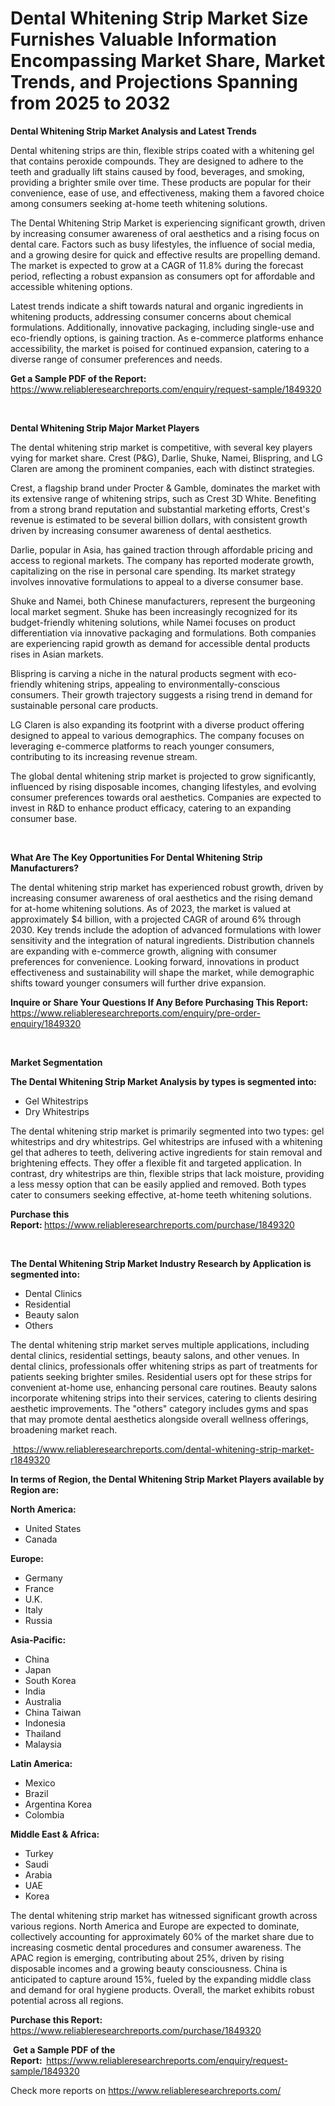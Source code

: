 <p><h1>Dental Whitening Strip Market Size Furnishes Valuable Information Encompassing Market Share, Market Trends, and Projections Spanning from 2025 to 2032</h1></p><p><strong>Dental Whitening Strip Market Analysis and Latest Trends</strong></p>
<p><p>Dental whitening strips are thin, flexible strips coated with a whitening gel that contains peroxide compounds. They are designed to adhere to the teeth and gradually lift stains caused by food, beverages, and smoking, providing a brighter smile over time. These products are popular for their convenience, ease of use, and effectiveness, making them a favored choice among consumers seeking at-home teeth whitening solutions.</p><p>The Dental Whitening Strip Market is experiencing significant growth, driven by increasing consumer awareness of oral aesthetics and a rising focus on dental care. Factors such as busy lifestyles, the influence of social media, and a growing desire for quick and effective results are propelling demand. The market is expected to grow at a CAGR of 11.8% during the forecast period, reflecting a robust expansion as consumers opt for affordable and accessible whitening options.</p><p>Latest trends indicate a shift towards natural and organic ingredients in whitening products, addressing consumer concerns about chemical formulations. Additionally, innovative packaging, including single-use and eco-friendly options, is gaining traction. As e-commerce platforms enhance accessibility, the market is poised for continued expansion, catering to a diverse range of consumer preferences and needs.</p></p>
<p><strong>Get a Sample PDF of the Report:&nbsp;</strong> <a href="https://www.reliableresearchreports.com/enquiry/request-sample/1849320?utm_campaign=3253&utm_medium=2&utm_source=Github&utm_content=ia&utm_term=05042025&utm_id=dental-whitening-strip">https://www.reliableresearchreports.com/enquiry/request-sample/1849320</a></p>
<p>&nbsp;</p>
<p><strong>Dental Whitening Strip Major Market Players</strong></p>
<p><p>The dental whitening strip market is competitive, with several key players vying for market share. Crest (P&G), Darlie, Shuke, Namei, Blispring, and LG Claren are among the prominent companies, each with distinct strategies.</p><p>Crest, a flagship brand under Procter & Gamble, dominates the market with its extensive range of whitening strips, such as Crest 3D White. Benefiting from a strong brand reputation and substantial marketing efforts, Crest's revenue is estimated to be several billion dollars, with consistent growth driven by increasing consumer awareness of dental aesthetics.</p><p>Darlie, popular in Asia, has gained traction through affordable pricing and access to regional markets. The company has reported moderate growth, capitalizing on the rise in personal care spending. Its market strategy involves innovative formulations to appeal to a diverse consumer base.</p><p>Shuke and Namei, both Chinese manufacturers, represent the burgeoning local market segment. Shuke has been increasingly recognized for its budget-friendly whitening solutions, while Namei focuses on product differentiation via innovative packaging and formulations. Both companies are experiencing rapid growth as demand for accessible dental products rises in Asian markets.</p><p>Blispring is carving a niche in the natural products segment with eco-friendly whitening strips, appealing to environmentally-conscious consumers. Their growth trajectory suggests a rising trend in demand for sustainable personal care products.</p><p>LG Claren is also expanding its footprint with a diverse product offering designed to appeal to various demographics. The company focuses on leveraging e-commerce platforms to reach younger consumers, contributing to its increasing revenue stream.</p><p>The global dental whitening strip market is projected to grow significantly, influenced by rising disposable incomes, changing lifestyles, and evolving consumer preferences towards oral aesthetics. Companies are expected to invest in R&D to enhance product efficacy, catering to an expanding consumer base.</p></p>
<p>&nbsp;</p>
<p><strong>What Are The Key Opportunities For Dental Whitening Strip Manufacturers?</strong></p>
<p><p>The dental whitening strip market has experienced robust growth, driven by increasing consumer awareness of oral aesthetics and the rising demand for at-home whitening solutions. As of 2023, the market is valued at approximately $4 billion, with a projected CAGR of around 6% through 2030. Key trends include the adoption of advanced formulations with lower sensitivity and the integration of natural ingredients. Distribution channels are expanding with e-commerce growth, aligning with consumer preferences for convenience. Looking forward, innovations in product effectiveness and sustainability will shape the market, while demographic shifts toward younger consumers will further drive expansion.</p></p>
<p><strong>Inquire or Share Your Questions If Any Before Purchasing This Report:</strong> <a href="https://www.reliableresearchreports.com/enquiry/pre-order-enquiry/1849320?utm_campaign=3253&utm_medium=2&utm_source=Github&utm_content=ia&utm_term=05042025&utm_id=dental-whitening-strip">https://www.reliableresearchreports.com/enquiry/pre-order-enquiry/1849320</a></p>
<p>&nbsp;</p>
<p><strong>Market Segmentation</strong></p>
<p><strong>The Dental Whitening Strip Market Analysis by types is segmented into:</strong></p>
<p><ul><li>Gel Whitestrips</li><li>Dry Whitestrips</li></ul></p>
<p><p>The dental whitening strip market is primarily segmented into two types: gel whitestrips and dry whitestrips. Gel whitestrips are infused with a whitening gel that adheres to teeth, delivering active ingredients for stain removal and brightening effects. They offer a flexible fit and targeted application. In contrast, dry whitestrips are thin, flexible strips that lack moisture, providing a less messy option that can be easily applied and removed. Both types cater to consumers seeking effective, at-home teeth whitening solutions.</p></p>
<p><strong>Purchase this Report:&nbsp;</strong><a href="https://www.reliableresearchreports.com/purchase/1849320?utm_campaign=3253&utm_medium=2&utm_source=Github&utm_content=ia&utm_term=05042025&utm_id=dental-whitening-strip">https://www.reliableresearchreports.com/purchase/1849320</a></p>
<p>&nbsp;</p>
<p><strong>The Dental Whitening Strip Market Industry Research by Application is segmented into:</strong></p>
<p><ul><li>Dental Clinics</li><li>Residential</li><li>Beauty salon</li><li>Others</li></ul></p>
<p><p>The dental whitening strip market serves multiple applications, including dental clinics, residential settings, beauty salons, and other venues. In dental clinics, professionals offer whitening strips as part of treatments for patients seeking brighter smiles. Residential users opt for these strips for convenient at-home use, enhancing personal care routines. Beauty salons incorporate whitening strips into their services, catering to clients desiring aesthetic improvements. The "others" category includes gyms and spas that may promote dental aesthetics alongside overall wellness offerings, broadening market reach.</p></p>
<p><a href="https://www.reliableresearchreports.com/dental-whitening-strip-market-r1849320?utm_campaign=3253&utm_medium=2&utm_source=Github&utm_content=ia&utm_term=05042025&utm_id=dental-whitening-strip">&nbsp;https://www.reliableresearchreports.com/dental-whitening-strip-market-r1849320</a></p>
<p><strong>In terms of Region, the Dental Whitening Strip Market Players available by Region are:</strong></p>
<p>
    <p> <strong> North America: </strong>
        <ul>
            <li>United States</li>
            <li>Canada</li>
        </ul>
        </p> 
    <p> <strong> Europe: </strong>
        <ul>
            <li>Germany</li>
            <li>France</li>
            <li>U.K.</li>
            <li>Italy</li>
            <li>Russia</li>
        </ul>
        </p> 
    <p> <strong> Asia-Pacific: </strong>
        <ul>
            <li>China</li>
            <li>Japan</li>
            <li>South Korea</li>
            <li>India</li>
            <li>Australia</li>
            <li>China Taiwan</li>
            <li>Indonesia</li>
            <li>Thailand</li>
            <li>Malaysia</li>
        </ul>
        </p> 
    <p> <strong> Latin America: </strong>
        <ul>
            <li>Mexico</li>
            <li>Brazil</li>
            <li>Argentina Korea</li>
            <li>Colombia</li>
        </ul>
        </p> 
    <p> <strong> Middle East & Africa: </strong>
        <ul>
            <li>Turkey</li>
            <li>Saudi</li>
            <li>Arabia</li>
            <li>UAE</li>
            <li>Korea</li>
        </ul>
    </p>
    </p>
<p><p>The dental whitening strip market has witnessed significant growth across various regions. North America and Europe are expected to dominate, collectively accounting for approximately 60% of the market share due to increasing cosmetic dental procedures and consumer awareness. The APAC region is emerging, contributing about 25%, driven by rising disposable incomes and a growing beauty consciousness. China is anticipated to capture around 15%, fueled by the expanding middle class and demand for oral hygiene products. Overall, the market exhibits robust potential across all regions.</p></p>
<p><strong>Purchase this Report: </strong><a href="https://www.reliableresearchreports.com/purchase/1849320?utm_campaign=3253&utm_medium=2&utm_source=Github&utm_content=ia&utm_term=05042025&utm_id=dental-whitening-strip">https://www.reliableresearchreports.com/purchase/1849320</a></p>
<p>&nbsp;<strong>Get a Sample PDF of the Report:&nbsp;&nbsp;</strong><a href="https://www.reliableresearchreports.com/enquiry/request-sample/1849320?utm_campaign=3253&utm_medium=2&utm_source=Github&utm_content=ia&utm_term=05042025&utm_id=dental-whitening-strip">https://www.reliableresearchreports.com/enquiry/request-sample/1849320</a></p>
<p><strong></strong></p>
<p>Check more reports on <a href="https://www.reliableresearchreports.com/?utm_campaign=3253&utm_medium=2&utm_source=Github&utm_content=ia&utm_term=05042025&utm_id=dental-whitening-strip">https://www.reliableresearchreports.com/</a></p>